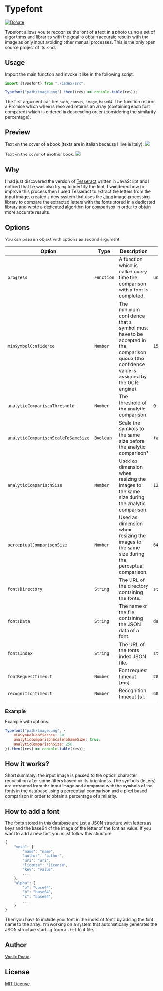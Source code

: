 # Typefont
[![Donate](https://img.shields.io/badge/Donate-PayPal-green.svg)](https://www.paypal.me/sirvasile)

Typefont allows you to recognize the font of a text in a photo using a set of algorithms and libraries with the goal to obtain accurate results with the image as only input avoiding other manual processes. This is the only open source project of its kind.

## Usage
Import the main function and invoke it like in the following script.
```javascript
import {Typefont} from "./index/src";

Typefont("path/image.png").then((res) => console.table(res));
```
The first argument can be: `path`, `canvas`, `image`, `base64`. The function returns a Promise which when is resolved returns an array (containing each font compared) which is ordered in descending order (considering the similarity percentage).

## Preview
Text on the cover of a book (texts are in italian because I live in Italy).
![](http://i.imgur.com/1JnyIC3.jpg)

Text on the cover of another book.
![](http://i.imgur.com/smfr0Kn.jpg)

## Why
I had just discovered the version of [Tesseract](http://tesseract.projectnaptha.com/) written in JavaScript and I noticed that he was also trying to identify the font, I wondered how to improve this process then I used Tesseract to
extract the letters from the input image, created a new system that uses the [Jimp](https://github.com/oliver-moran/jimp) image processing library to compare the extracted letters with the fonts stored in a dedicated library and wrote a dedicated algorithm for comparison in order to obtain more accurate results.

## Options
You can pass an object with options as second argument.

Option | Type | Description | Default
--- | --- | --- | ---
`progress` | `Function` | A function which is called every time the comparison with a font is completed. | `undefined`
`minSymbolConfidence` | `Number` | The minimum confidence that a symbol must have to be accepted in the comparison queue (the confidence value is assigned by the OCR engine). | `15`
`analyticComparisonThreshold` | `Number` | The threshold of the analytic comparison. | `0.5`
`analyticComparisonScaleToSameSize` | `Boolean` | Scale the symbols to the same size before the analytic comparison? | `false`
`analyticComparisonSize` | `Number` | Used as dimension when resizing the images to the same size during the analytic comparison. | `128`
`perceptualComparisonSize` | `Number` | Used as dimension when resizing the images to the same size during the perceptual comparison. | `64`
`fontsDirectory` | `String` | The URL of the directory containing the fonts. | `storage/fonts/`
`fontsData` | `String` | The name of the file containing the JSON data of a font. | `data.json`
`fontsIndex` | `String` | The URL of the fonts index JSON file. | `storage/index.json`
`fontRequestTimeout` | `Number` | Font request timeout [ms]. | `2000`
`recognitionTimeout` | `Number` | Recognition timeout [s]. | `60`

### Example
Example with options.
```javascript
Typefont("path/image.png", {
    minSymbolConfidence: 50,
    analyticComparisonScaleToSameSize: true,
    analyticComparisonSize: 256
}).then((res) => console.table(res));
```

## How it works?
Short summary: the input image is passed to the optical character recognition after some filters based on its brightness. The symbols (letters) are extracted from the input image and compared with the symbols of the fonts in the database using a perceptual comparison and a pixel based comparison in order to obtain a percentage of similarity.

## How to add a font
The fonts stored in this database are just a JSON structure with letters as keys and the base64 of the image of the letter of the font as value. If you want to add a new font you must follow this structure.
```javascript
{
    "meta": {
        "name": "name",
        "author": "author",
        "uri": "uri",
        "license": "license",
        "key": "value",
        ...
    },
    "alpha": {
        "a": "base64",
        "b": "base64",
        "c": "base64",
        ...
    }
}
```
Then you have to include your font in the index of fonts by adding the font name to the array.
I'm working on a system that automatically generates the JSON structure starting from a `.ttf` font file.

## Author
[Vasile Pește](https://twitter.com/Sirvasile_).

## License
[MIT License](LICENSE).